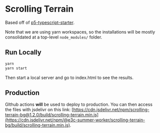 # Scrolling Terrain

Based off of [p5-typescript-starter](https://github.com/Gaweph/p5-typescript-starter).

Note that we are using yarn workspaces, so the installations will be mostly consolidated at a top-level `node_modules/` folder.

## Run Locally

```bash
yarn
yarn start
```

Then start a local server and go to index.html to see the results.

## Production

GIthub actions **will** be used to deploy to production. You can then access the files with jsdelivr on this link:
[https://cdn.jsdelivr.net/npm/scrolling-terrain-bg@1.2.0/build/scrolling-terrain.min.js](https://cdn.jsdelivr.net/npm/@e3c-summer-worker/scrolling-terrain-bg/build/scrolling-terrain.min.js).
